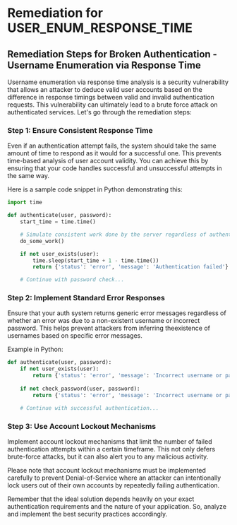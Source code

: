# Remediation for USER_ENUM_RESPONSE_TIME

## Remediation Steps for Broken Authentication - Username Enumeration via Response Time

Username enumeration via response time analysis is a security vulnerability that allows an attacker to deduce valid user accounts based on the difference in response timings between valid and invalid authentication requests. This vulnerability can ultimately lead to a brute force attack on authenticated services. Let's go through the remediation steps:

### Step 1: Ensure Consistent Response Time

Even if an authentication attempt fails, the system should take the same amount of time to respond as it would for a successful one. This prevents time-based analysis of user account validity. You can achieve this by ensuring that your code handles successful and unsuccessful attempts in the same way.

Here is a sample code snippet in Python demonstrating this:

```python
import time

def authenticate(user, password):
    start_time = time.time()

    # Simulate consistent work done by the server regardless of authentication status
    do_some_work()

    if not user_exists(user):
        time.sleep(start_time + 1 - time.time())
        return {'status': 'error', 'message': 'Authentication failed'}

    # Continue with password check...
```

### Step 2: Implement Standard Error Responses

Ensure that your auth system returns generic error messages regardless of whether an error was due to a non-existent username or incorrect password. This helps prevent attackers from inferring theexistence of usernames based on specific error messages.

Example in Python:

```python
def authenticate(user, password):
    if not user_exists(user):
        return {'status': 'error', 'message': 'Incorrect username or password'}
   
    if not check_password(user, password):
        return {'status': 'error', 'message': 'Incorrect username or password'}

    # Continue with successful authentication...
```

### Step 3: Use Account Lockout Mechanisms

Implement account lockout mechanisms that limit the number of failed authentication attempts within a certain timeframe. This not only defers brute-force attacks, but it can also alert you to any malicious activity.

Please note that account lockout mechanisms must be implemented carefully to prevent Denial-of-Service where an attacker can intentionally lock users out of their own accounts by repeatedly failing authentication.

Remember that the ideal solution depends heavily on your exact authentication requirements and the nature of your application. So, analyze and implement the best security practices accordingly.